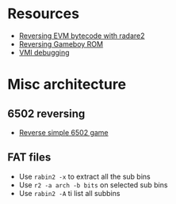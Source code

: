 <!-- TITLE: Misc reversing-->

# Resources
- [Reversing EVM bytecode with radare2](https://blog.positive.com/reversing-evm-bytecode-with-radare2-ab77247e5e53)
- [Reversing Gameboy ROM](https://www.megabeets.net/reverse-engineering-a-gameboy-rom-with-radare2/)
- [VMI debugging](https://twitter.com/mtarral/status/972187659882901507)


# Misc architecture
## 6502 reversing
- [Reverse simple 6502 game](https://retro.moe/2015/11/18/disassembling-6502-code-with-radare-part-i/)

## FAT files
- Use `rabin2 -x` to extract all the sub bins
- Use `r2 -a arch -b bits` on selected sub bins
- Use `rabin2 -A` ti list all subbins
